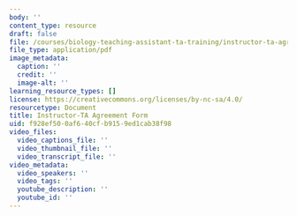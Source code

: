 ```yaml
---
body: ''
content_type: resource
draft: false
file: /courses/biology-teaching-assistant-ta-training/instructor-ta-agreement-form.pdf
file_type: application/pdf
image_metadata:
  caption: ''
  credit: ''
  image-alt: ''
learning_resource_types: []
license: https://creativecommons.org/licenses/by-nc-sa/4.0/
resourcetype: Document
title: Instructor-TA Agreement Form
uid: f928ef50-0af6-40cf-b915-9ed1cab38f98
video_files:
  video_captions_file: ''
  video_thumbnail_file: ''
  video_transcript_file: ''
video_metadata:
  video_speakers: ''
  video_tags: ''
  youtube_description: ''
  youtube_id: ''
---
```


